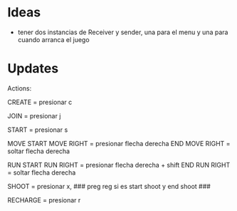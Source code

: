 # Ideas
 - tener dos instancias de Receiver y sender, una para el menu y una para cuando arranca el juego 


# Updates 
Actions:

CREATE = presionar c

JOIN = presionar j

START = presionar s

MOVE
START MOVE RIGHT = presionar flecha derecha
END MOVE RIGHT = soltar flecha derecha

RUN
START RUN RIGHT = presionar flecha derecha + shift
END RUN RIGHT = soltar flecha derecha

SHOOT = presionar x, ### preg reg si es start shoot y end shoot ###

RECHARGE = presionar r
